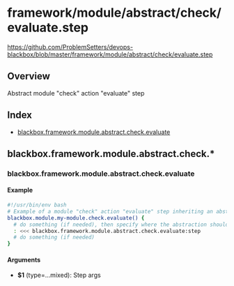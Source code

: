 # framework/module/abstract/check/evaluate.step

https://github.com/ProblemSetters/devops-blackbox/blob/master/framework/module/abstract/check/evaluate.step

## Overview

Abstract module "check" action "evaluate" step

## Index

* [blackbox.framework.module.abstract.check.evaluate](#blackboxframeworkmoduleabstractcheckevaluate)

## blackbox.framework.module.abstract.check.*

### blackbox.framework.module.abstract.check.evaluate

#### Example

```bash
#!/usr/bin/env bash
# Example of a module "check" action "evaluate" step inheriting an abstraction
blackbox.module.my-module.check.evaluate() {
  # do something (if needed), then specify where the abstraction should be applied
  : <<< blackbox.framework.module.abstract.check.evaluate:step
  # do something (if needed)
}
```

#### Arguments

* **$1** (type=...mixed): Step args

